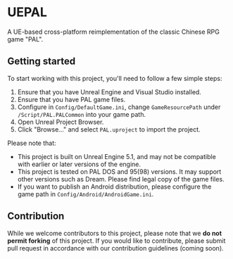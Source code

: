 # UEPAL
A UE-based cross-platform reimplementation of the classic Chinese RPG game "PAL".

## Getting started
To start working with this project, you'll need to follow a few simple steps:
1. Ensure that you have Unreal Engine and Visual Studio installed.
2. Ensure that you have PAL game files.
3. Configure in `Config/DefaultGame.ini`, change `GameResourcePath` under `/Script/PAL.PALCommon` into your game path.
4. Open Unreal Project Browser.
5. Click "Browse..." and select `PAL.uproject` to import the project.

Please note that:
- This project is built on Unreal Engine 5.1, and may not be compatible with earlier or later versions of the engine.
- This project is tested on PAL DOS and 95(98) versions. It may support other versions such as Dream. Please find legal copy of the game files. 
- If you want to publish an Android distribution, please configure the game path in `Config/Android/AndroidGame.ini`.

## Contribution
While we welcome contributors to this project, please note that we **do not permit forking** of this project. If you would like to contribute, please submit pull request in accordance with our contribution guidelines (coming soon).
